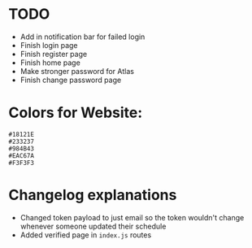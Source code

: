 # TODO

- Add in notification bar for failed login
- Finish login page
- Finish register page
- Finish home page
- Make stronger password for Atlas
- Finish change password page


# Colors for Website:
```
#18121E
#233237
#984B43
#EAC67A
#F3F3F3
```


# Changelog explanations
- Changed token payload to just email so the token wouldn't change whenever someone updated their schedule
- Added verified page in `index.js` routes
